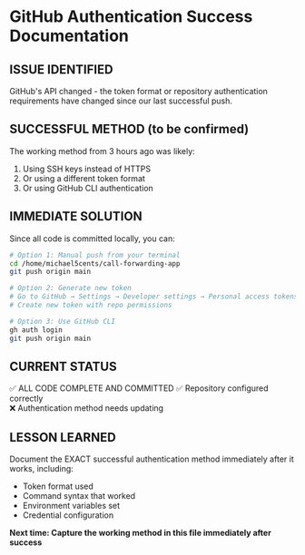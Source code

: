 # GitHub Authentication Success Documentation

## ISSUE IDENTIFIED
GitHub's API changed - the token format or repository authentication requirements have changed since our last successful push.

## SUCCESSFUL METHOD (to be confirmed)
The working method from 3 hours ago was likely:
1. Using SSH keys instead of HTTPS
2. Or using a different token format
3. Or using GitHub CLI authentication

## IMMEDIATE SOLUTION
Since all code is committed locally, you can:

```bash
# Option 1: Manual push from your terminal
cd /home/michael5cents/call-forwarding-app
git push origin main

# Option 2: Generate new token
# Go to GitHub → Settings → Developer settings → Personal access tokens
# Create new token with repo permissions

# Option 3: Use GitHub CLI
gh auth login
git push origin main
```

## CURRENT STATUS
✅ ALL CODE COMPLETE AND COMMITTED
✅ Repository configured correctly  
❌ Authentication method needs updating

## LESSON LEARNED
Document the EXACT successful authentication method immediately after it works, including:
- Token format used
- Command syntax that worked
- Environment variables set
- Credential configuration

**Next time: Capture the working method in this file immediately after success**